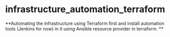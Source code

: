 # infrastructure_automation_terraform
**Automating the infrastructure using Terraform first and install automation tools (Jenkins for now) in it using Ansible resource provider in terraform.
**
